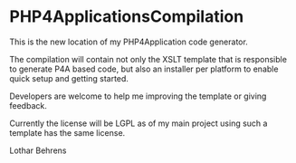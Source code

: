 # PHP4ApplicationsCompilation
This is the new location of my PHP4Application code generator.

The compilation will contain not only the XSLT template that is responsible to generate P4A based code, but also an installer per platform to enable quick setup and getting started.

Developers are welcome to help me improving the template or giving feedback.

Currently the license will be LGPL as of my main project using such a template has the same license.

Lothar Behrens
